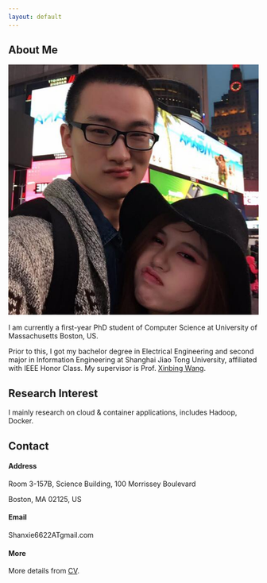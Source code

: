 ```yaml
---
layout: default
---
```


## About Me

<img class="profile-picture" src="me.jpg">

I am currently a first-year PhD student of Computer Science at University of Massachusetts Boston, US. 

Prior to this, I got my bachelor degree in Electrical Engineering and second major in Information Engineering at Shanghai Jiao Tong University, affiliated with IEEE Honor Class. My supervisor is Prof. [Xinbing Wang](http://iwct.sjtu.edu.cn/Personal/xwang8/).

## Research Interest

I mainly research on cloud & container applications, includes Hadoop, Docker. 

## Contact

#### Address ####
Room 3-157B, Science Building, 
100 Morrissey Boulevard 

Boston, MA 02125, US

#### Email ####
Shanxie6622ATgmail.com


#### More ####
More details from [CV]().

